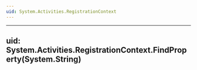 ```yaml
---
uid: System.Activities.RegistrationContext
---
```


---
uid: System.Activities.RegistrationContext.FindProperty(System.String)
---
